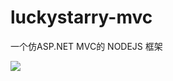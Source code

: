 # luckystarry-mvc
一个仿ASP.NET MVC的 NODEJS 框架

[![](https://www.travis-ci.org/LuckyStarry/luckystarry-mvc.svg)](https://www.jsdelivr.com/package/gh/LuckyStarry/com-luckystarry-admin-ui-release)
